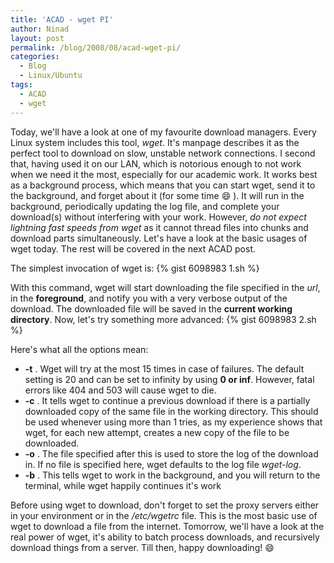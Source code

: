 ```yaml
---
title: 'ACAD - wget PI'
author: Ninad
layout: post
permalink: /blog/2008/08/acad-wget-pi/
categories:
  - Blog
  - Linux/Ubuntu
tags:
  - ACAD
  - wget
---
```

Today, we'll have a look at one of my favourite download managers. Every Linux system includes this tool, *wget*. It's manpage describes it as the perfect tool to download on slow, unstable network connections. I second that, having used it on our LAN, which is notorious enough to not work when we need it the most, especially for our academic work. It works best as a background process, which means that you can start wget, send it to the background, and forget about it (for some time :smile: ). It will run in the background, periodically updating the log file, and complete your download(s) without interfering with your work. However, *do not expect lightning fast speeds from wget* as it cannot thread files into chunks and download parts simultaneously. Let's have a look at the basic usages of wget today. The rest will be covered in the next ACAD post.

The simplest invocation of wget is: {% gist 6098983 1.sh %}

With this command, wget will start downloading the file specified in the *url*, in the **foreground**, and notify you with a very verbose output of the download. The downloaded file will be saved in the **current working directory**. Now, let's try something more advanced: {% gist 6098983 2.sh %}

Here's what all the options mean:

  * **-t** . Wget will try at the most 15 times in case of failures. The default setting is 20 and can be set to infinity by using **0 or inf**. However, fatal errors like 404 and 503 will cause wget to die.
  * **-c** . It tells wget to continue a previous download if there is a partially downloaded copy of the same file in the working directory. This should be used whenever using more than 1 tries, as my experience shows that wget, for each new attempt, creates a new copy of the file to be downloaded.
  * **-o** . The file specified after this is used to store the log of the download in. If no file is specified here, wget defaults to the log file *wget-log*.
  * **-b** . This tells wget to work in the background, and you will return to the terminal, while wget happily continues it's work

Before using wget to download, don't forget to set the proxy servers either in your environment or in the */etc/wgetrc* file. This is the most basic use of wget to download a file from the internet. Tomorrow, we'll have a look at the real power of wget, it's ability to batch process downloads, and recursively download things from a server. Till then, happy downloading! :smile:
